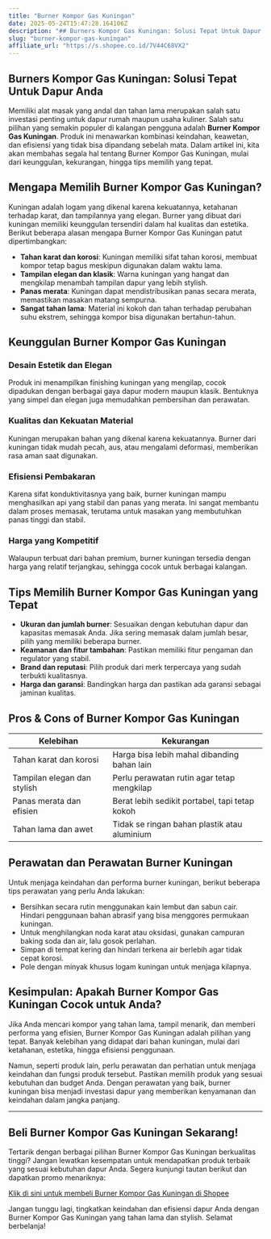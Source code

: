 ```yaml
---
title: "Burner Kompor Gas Kuningan"
date: 2025-05-24T15:47:28.164106Z
description: "## Burners Kompor Gas Kuningan: Solusi Tepat Untuk Dapur Anda..."
slug: "burner-kompor-gas-kuningan"
affiliate_url: "https://s.shopee.co.id/7V44C68VX2"
---
```

## Burners Kompor Gas Kuningan: Solusi Tepat Untuk Dapur Anda

Memiliki alat masak yang andal dan tahan lama merupakan salah satu investasi penting untuk dapur rumah maupun usaha kuliner. Salah satu pilihan yang semakin populer di kalangan pengguna adalah **Burner Kompor Gas Kuningan**. Produk ini menawarkan kombinasi keindahan, keawetan, dan efisiensi yang tidak bisa dipandang sebelah mata. Dalam artikel ini, kita akan membahas segala hal tentang Burner Kompor Gas Kuningan, mulai dari keunggulan, kekurangan, hingga tips memilih yang tepat.

## Mengapa Memilih Burner Kompor Gas Kuningan?

Kuningan adalah logam yang dikenal karena kekuatannya, ketahanan terhadap karat, dan tampilannya yang elegan. Burner yang dibuat dari kuningan memiliki keunggulan tersendiri dalam hal kualitas dan estetika. Berikut beberapa alasan mengapa Burner Kompor Gas Kuningan patut dipertimbangkan:

- **Tahan karat dan korosi**: Kuningan memiliki sifat tahan korosi, membuat kompor tetap bagus meskipun digunakan dalam waktu lama.
- **Tampilan elegan dan klasik**: Warna kuningan yang hangat dan mengkilap menambah tampilan dapur yang lebih stylish.
- **Panas merata**: Kuningan dapat mendistribusikan panas secara merata, memastikan masakan matang sempurna.
- **Sangat tahan lama**: Material ini kokoh dan tahan terhadap perubahan suhu ekstrem, sehingga kompor bisa digunakan bertahun-tahun.

## Keunggulan Burner Kompor Gas Kuningan

### Desain Estetik dan Elegan

Produk ini menampilkan finishing kuningan yang mengilap, cocok dipadukan dengan berbagai gaya dapur modern maupun klasik. Bentuknya yang simpel dan elegan juga memudahkan pembersihan dan perawatan.

### Kualitas dan Kekuatan Material

Kuningan merupakan bahan yang dikenal karena kekuatannya. Burner dari kuningan tidak mudah pecah, aus, atau mengalami deformasi, memberikan rasa aman saat digunakan.

### Efisiensi Pembakaran

Karena sifat konduktivitasnya yang baik, burner kuningan mampu menghasilkan api yang stabil dan panas yang merata. Ini sangat membantu dalam proses memasak, terutama untuk masakan yang membutuhkan panas tinggi dan stabil.

### Harga yang Kompetitif

Walaupun terbuat dari bahan premium, burner kuningan tersedia dengan harga yang relatif terjangkau, sehingga cocok untuk berbagai kalangan.

## Tips Memilih Burner Kompor Gas Kuningan yang Tepat

- **Ukuran dan jumlah burner**: Sesuaikan dengan kebutuhan dapur dan kapasitas memasak Anda. Jika sering memasak dalam jumlah besar, pilih yang memiliki beberapa burner.
- **Keamanan dan fitur tambahan**: Pastikan memiliki fitur pengaman dan regulator yang stabil.
- **Brand dan reputasi**: Pilih produk dari merk terpercaya yang sudah terbukti kualitasnya.
- **Harga dan garansi**: Bandingkan harga dan pastikan ada garansi sebagai jaminan kualitas.

## Pros & Cons of Burner Kompor Gas Kuningan

| Kelebihan | Kekurangan |
|------------------------------|------------------------------|
| Tahan karat dan korosi | Harga bisa lebih mahal dibanding bahan lain |
| Tampilan elegan dan stylish | Perlu perawatan rutin agar tetap mengkilap |
| Panas merata dan efisien | Berat lebih sedikit portabel, tapi tetap kokoh |
| Tahan lama dan awet | Tidak se ringan bahan plastik atau aluminium |

## Perawatan dan Perawatan Burner Kuningan

Untuk menjaga keindahan dan performa burner kuningan, berikut beberapa tips perawatan yang perlu Anda lakukan:

- Bersihkan secara rutin menggunakan kain lembut dan sabun cair. Hindari penggunaan bahan abrasif yang bisa menggores permukaan kuningan.
- Untuk menghilangkan noda karat atau oksidasi, gunakan campuran baking soda dan air, lalu gosok perlahan.
- Simpan di tempat kering dan hindari terkena air berlebih agar tidak cepat korosi.
- Pole dengan minyak khusus logam kuningan untuk menjaga kilapnya.

## Kesimpulan: Apakah Burner Kompor Gas Kuningan Cocok untuk Anda?

Jika Anda mencari kompor yang tahan lama, tampil menarik, dan memberi performa yang efisien, Burner Kompor Gas Kuningan adalah pilihan yang tepat. Banyak kelebihan yang didapat dari bahan kuningan, mulai dari ketahanan, estetika, hingga efisiensi penggunaan.

Namun, seperti produk lain, perlu perawatan dan perhatian untuk menjaga keindahan dan fungsi produk tersebut. Pastikan memilih produk yang sesuai kebutuhan dan budget Anda. Dengan perawatan yang baik, burner kuningan bisa menjadi investasi dapur yang memberikan kenyamanan dan keindahan dalam jangka panjang.

---

## Beli Burner Kompor Gas Kuningan Sekarang!

Tertarik dengan berbagai pilihan Burner Kompor Gas Kuningan berkualitas tinggi? Jangan lewatkan kesempatan untuk mendapatkan produk terbaik yang sesuai kebutuhan dapur Anda. Segera kunjungi tautan berikut dan dapatkan promo menariknya: 

[Klik di sini untuk membeli Burner Kompor Gas Kuningan di Shopee](https://s.shopee.co.id/7V44C68VX2)

Jangan tunggu lagi, tingkatkan keindahan dan efisiensi dapur Anda dengan Burner Kompor Gas Kuningan yang tahan lama dan stylish. Selamat berbelanja!